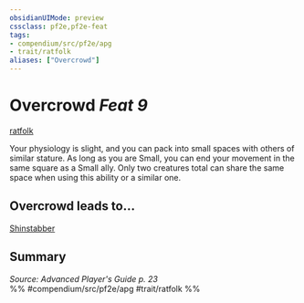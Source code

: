 ```yaml
---
obsidianUIMode: preview
cssclass: pf2e,pf2e-feat
tags:
- compendium/src/pf2e/apg
- trait/ratfolk
aliases: ["Overcrowd"]
---
```

# Overcrowd  *Feat 9*  
[ratfolk](/rules/traits/ratfolk-b1.md)  


Your physiology is slight, and you can pack into small spaces with others of similar stature. As long as you are Small, you can end your movement in the same square as a Small ally. Only two creatures total can share the same space when using this ability or a similar one.

## Overcrowd leads to...

[Shinstabber](/compendium/feats/shinstabber-loag.md)

## Summary

*Source: Advanced Player's Guide p. 23*  
%% #compendium/src/pf2e/apg #trait/ratfolk %%